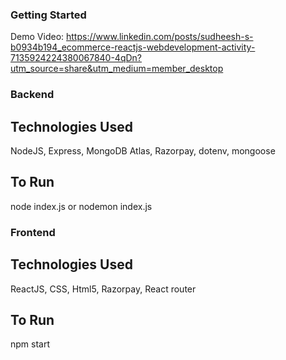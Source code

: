 ### Getting Started

Demo Video: https://www.linkedin.com/posts/sudheesh-s-b0934b194_ecommerce-reactjs-webdevelopment-activity-7135924224380067840-4qDn?utm_source=share&utm_medium=member_desktop

### Backend

## Technologies Used

NodeJS, Express, MongoDB Atlas, Razorpay, dotenv, mongoose

## To Run 
node index.js or nodemon index.js

### Frontend

## Technologies Used

ReactJS, CSS, Html5, Razorpay, React router

## To Run 
npm start